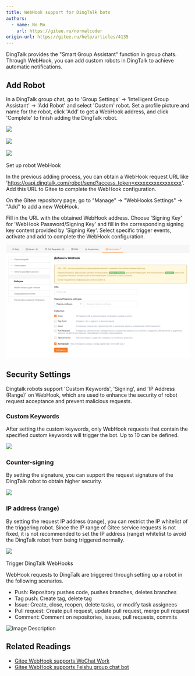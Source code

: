 ```yaml
---
title: WebHook support for DingTalk bots
authors:
  - name: No Mo
    url: https://gitee.ru/normalcoder
origin-url: https://gitee.ru/help/articles/4135
---
```


DingTalk provides the "Smart Group Assistant" function in group chats. Through WebHook, you can add custom robots in DingTalk to achieve automatic notifications.

## Add Robot

In a DingTalk group chat, go to 'Group Settings' -> 'Intelligent Group Assistant' -> 'Add Robot' and select 'Custom' robot. Set a profile picture and name for the robot, click 'Add' to get a WebHook address, and click 'Complete' to finish adding the DingTalk robot.

![](https://images.gitee.ru/uploads/images/2019/1219/194453_7c7ae14c_551147.png )

![](https://images.gitee.ru/uploads/images/2019/1219/194509_8cdbd130_551147.png )

![](https://images.gitee.ru/uploads/images/2019/1219/195953_08539aca_551147.png )

Set up robot WebHook

In the previous adding process, you can obtain a WebHook request URL like 'https://oapi.dingtalk.com/robot/send?access_token=xxxxxxxxxxxxxxxxx'. Add this URL to Gitee to complete the WebHook configuration.

On the Gitee repository page, go to "Manage" -> "WebHooks Settings" -> "Add" to add a new WebHook.

Fill in the URL with the obtained WebHook address. Choose 'Signing Key' for 'WebHook Password/Signing Key' and fill in the corresponding signing key content provided by 'Signing Key'. Select specific trigger events, activate and add to complete the WebHook configuration.

![](webhook-for-dingtalk-robot.assets/image.png)

## Security Settings

Dingtalk robots support 'Custom Keywords', 'Signing', and 'IP Address (Range)' on WebHook, which are used to enhance the security of robot request acceptance and prevent malicious requests.

### Custom Keywords

After setting the custom keywords, only WebHook requests that contain the specified custom keywords will trigger the bot. Up to 10 can be defined.

![](https://images.gitee.ru/uploads/images/2019/1219/195006_2a5c79ea_551147.png )

### Counter-signing

By setting the signature, you can support the request signature of the DingTalk robot to obtain higher security.

![](https://images.gitee.ru/uploads/images/2019/1219/195809_ac4c9a91_551147.png )

### IP address (range)

By setting the request IP address (range), you can restrict the IP whitelist of the triggering robot. Since the IP range of Gitee service requests is not fixed, it is not recommended to set the IP address (range) whitelist to avoid the DingTalk robot from being triggered normally.

![](https://images.gitee.ru/uploads/images/2019/1219/195750_17d422d1_551147.png )

Trigger DingTalk WebHooks

WebHook requests to DingTalk are triggered through setting up a robot in the following scenarios.

- Push: Repository pushes code, pushes branches, deletes branches
- Tag push: Create tag, delete tag
- Issue: Create, close, reopen, delete tasks, or modify task assignees
- Pull request: Create pull request, update pull request, merge pull request
- Comment: Comment on repositories, issues, pull requests, commits

![Image Description](https://images.gitee.ru/uploads/images/2019/1009/161438_04ff173d_551147.png)

## Related Readings

- [Gitee WebHook supports WeChat Work](/help/articles/4296)
- [Gitee WebHook supports Feishu group chat bot](/help/articles/4297)